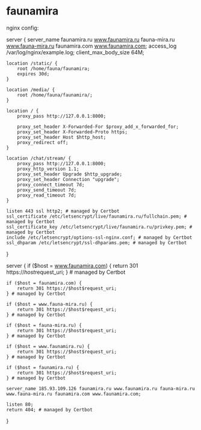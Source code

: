 # faunamira

nginx config:

server {
    server_name faunamira.ru www.faunamira.ru fauna-mira.ru www.fauna-mira.ru faunamira.com www.faunamira.com;
    access_log  /var/log/nginx/example.log;
    client_max_body_size 64M;

    location /static/ {
        root /home/fauna/faunamira;
        expires 30d;
    }

    location /media/ {
        root /home/fauna/faunamira/;
    }

    location / {
        proxy_pass http://127.0.0.1:8000;

        proxy_set_header X-Forwarded-For $proxy_add_x_forwarded_for;
        proxy_set_header X-Forwarded-Proto https;
        proxy_set_header Host $http_host;
        proxy_redirect off;
    }

    location /chat/stream/ {
        proxy_pass http://127.0.0.1:8000;
        proxy_http_version 1.1;
        proxy_set_header Upgrade $http_upgrade;
        proxy_set_header Connection "upgrade";
        proxy_connect_timeout 7d;
        proxy_send_timeout 7d;
        proxy_read_timeout 7d;
    }

    listen 443 ssl http2; # managed by Certbot
    ssl_certificate /etc/letsencrypt/live/faunamira.ru/fullchain.pem; # managed by Certbot
    ssl_certificate_key /etc/letsencrypt/live/faunamira.ru/privkey.pem; # managed by Certbot
    include /etc/letsencrypt/options-ssl-nginx.conf; # managed by Certbot
    ssl_dhparam /etc/letsencrypt/ssl-dhparams.pem; # managed by Certbot
}

server {
    if ($host = www.faunamira.com) {
        return 301 https://$host$request_uri;
    } # managed by Certbot
    
    if ($host = faunamira.com) {
        return 301 https://$host$request_uri;
    } # managed by Certbot

    if ($host = www.fauna-mira.ru) {
        return 301 https://$host$request_uri;
    } # managed by Certbot

    if ($host = fauna-mira.ru) {
        return 301 https://$host$request_uri;
    } # managed by Certbot
    
    if ($host = www.faunamira.ru) {
        return 301 https://$host$request_uri;
    } # managed by Certbot

    if ($host = faunamira.ru) {
        return 301 https://$host$request_uri;
    } # managed by Certbot

    server_name 185.93.109.126 faunamira.ru www.faunamira.ru fauna-mira.ru www.fauna-mira.ru faunamira.com www.faunamira.com;

    listen 80;
    return 404; # managed by Certbot
}
